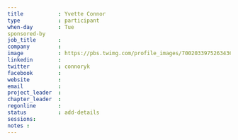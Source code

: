 ```yaml
---
title           : Yvette Connor
type            : participant
when-day        : Tue
sponsored-by
job_title       :
company         :
image           : https://pbs.twimg.com/profile_images/700203397526343680/NIVAs6F__400x400.jpg
linkedin        :
twitter         : connoryk
facebook        :
website         :
email           :
project_leader  :
chapter_leader  :
regonline       :
status          : add-details
sessions:
notes :
---
```


<!-- put more details about participant here -->
